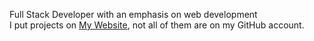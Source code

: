 Full Stack Developer with an emphasis on web development<br>
I put projects on [My Website](https://robauis.me), not all of them are on my GitHub account.
